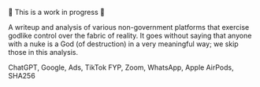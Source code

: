 🚧 This is a work in progress 🚧

A writeup and analysis of various non-government platforms that exercise godlike control over the fabric of reality. It goes without saying that anyone with a nuke is a God (of destruction) in a very meaningful way; we skip those in this analysis.

ChatGPT, Google, Ads, TikTok FYP, Zoom, WhatsApp, Apple AirPods, SHA256

